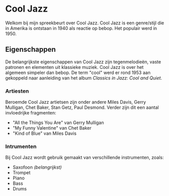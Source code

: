 # Cool Jazz

Welkom bij mijn spreekbeurt over Cool Jazz. Cool Jazz is een genre/stijl die in Amerika is ontstaan in 1940 als reactie op bebop. Het populair werd in 1950.

## Eigenschappen

De belangrijkste eigenschappen van Cool Jazz zijn tegenmelodieën, vaste patronen en elementen uit klassieke muziek. Cool Jazz is over het algemeen simpeler dan bebop. De term "cool" werd er rond 1953 aan gekoppeld naar aanleiding van het album _Classics in Jazz: Cool and Quiet_.

### Artiesten

Beroemde Cool Jazz artietsen zijn onder andere Miles Davis, Gerry Mulligan, Chet Baker, Stan Getz, Paul Desmond. Verder zijn dit een aantal invloedrijke fragmenten:

- "All the Things You Are" van Gerry Mulligan
- "My Funny Valentine" van Chet Baker
- "Kind of Blue" van Miles Davis

### Intrumenten

Bij Cool Jazz wordt gebruik gemaakt van verschillende instrumenten, zoals:

- Saxofoon _(belangrijkst)_
- Trompet
- Piano
- Bass
- Drums
